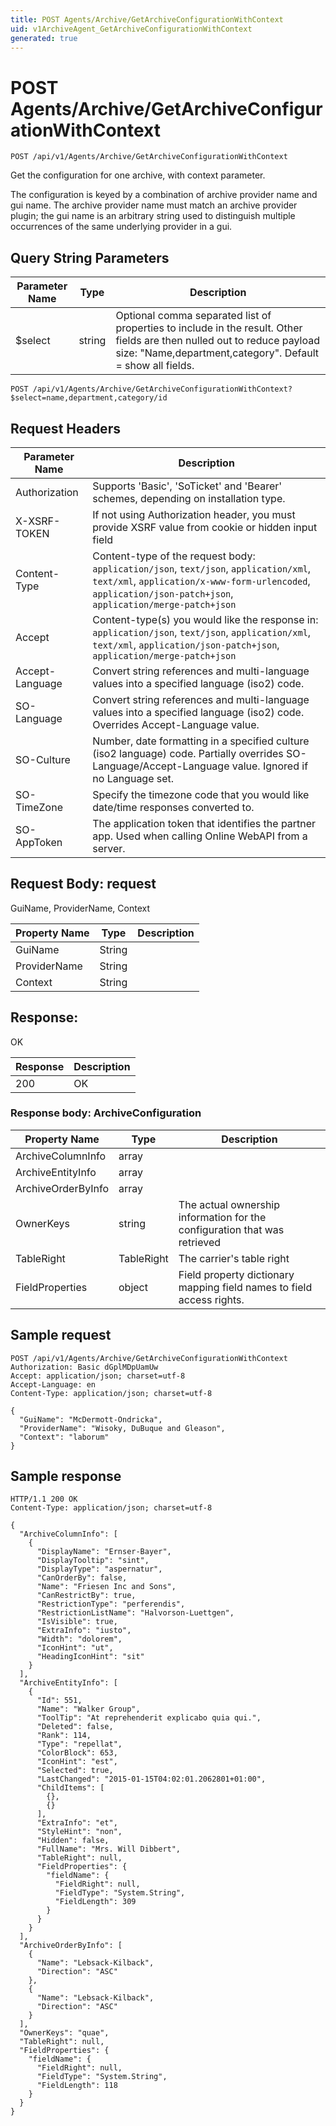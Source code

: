 ```yaml
---
title: POST Agents/Archive/GetArchiveConfigurationWithContext
uid: v1ArchiveAgent_GetArchiveConfigurationWithContext
generated: true
---
```


# POST Agents/Archive/GetArchiveConfigurationWithContext

```http
POST /api/v1/Agents/Archive/GetArchiveConfigurationWithContext
```

Get the configuration for one archive, with context parameter.


The configuration is keyed by a combination of archive provider name and gui name. The archive provider name must match an archive provider plugin; the gui name is an arbitrary string used to distinguish multiple occurrences of the same underlying provider in a gui.






## Query String Parameters

| Parameter Name | Type |  Description |
|----------------|------|--------------|
| $select | string |  Optional comma separated list of properties to include in the result. Other fields are then nulled out to reduce payload size: "Name,department,category". Default = show all fields. |

```http
POST /api/v1/Agents/Archive/GetArchiveConfigurationWithContext?$select=name,department,category/id
```


## Request Headers

| Parameter Name | Description |
|----------------|-------------|
| Authorization  | Supports 'Basic', 'SoTicket' and 'Bearer' schemes, depending on installation type. |
| X-XSRF-TOKEN   | If not using Authorization header, you must provide XSRF value from cookie or hidden input field |
| Content-Type | Content-type of the request body: `application/json`, `text/json`, `application/xml`, `text/xml`, `application/x-www-form-urlencoded`, `application/json-patch+json`, `application/merge-patch+json` |
| Accept         | Content-type(s) you would like the response in: `application/json`, `text/json`, `application/xml`, `text/xml`, `application/json-patch+json`, `application/merge-patch+json` |
| Accept-Language | Convert string references and multi-language values into a specified language (iso2) code. |
| SO-Language | Convert string references and multi-language values into a specified language (iso2) code. Overrides Accept-Language value. |
| SO-Culture | Number, date formatting in a specified culture (iso2 language) code. Partially overrides SO-Language/Accept-Language value. Ignored if no Language set. |
| SO-TimeZone | Specify the timezone code that you would like date/time responses converted to. |
| SO-AppToken | The application token that identifies the partner app. Used when calling Online WebAPI from a server. |

## Request Body: request 

GuiName, ProviderName, Context 

| Property Name | Type |  Description |
|----------------|------|--------------|
| GuiName | String |  |
| ProviderName | String |  |
| Context | String |  |

## Response:

OK

| Response | Description |
|----------------|-------------|
| 200 | OK |

### Response body: ArchiveConfiguration

| Property Name | Type |  Description |
|----------------|------|--------------|
| ArchiveColumnInfo | array |  |
| ArchiveEntityInfo | array |  |
| ArchiveOrderByInfo | array |  |
| OwnerKeys | string | The actual ownership information for the configuration that was retrieved |
| TableRight | TableRight | The carrier's table right |
| FieldProperties | object | Field property dictionary mapping field names to field access rights. |

## Sample request

```http!
POST /api/v1/Agents/Archive/GetArchiveConfigurationWithContext
Authorization: Basic dGplMDpUamUw
Accept: application/json; charset=utf-8
Accept-Language: en
Content-Type: application/json; charset=utf-8

{
  "GuiName": "McDermott-Ondricka",
  "ProviderName": "Wisoky, DuBuque and Gleason",
  "Context": "laborum"
}
```

## Sample response

```http_
HTTP/1.1 200 OK
Content-Type: application/json; charset=utf-8

{
  "ArchiveColumnInfo": [
    {
      "DisplayName": "Ernser-Bayer",
      "DisplayTooltip": "sint",
      "DisplayType": "aspernatur",
      "CanOrderBy": false,
      "Name": "Friesen Inc and Sons",
      "CanRestrictBy": true,
      "RestrictionType": "perferendis",
      "RestrictionListName": "Halvorson-Luettgen",
      "IsVisible": true,
      "ExtraInfo": "iusto",
      "Width": "dolorem",
      "IconHint": "ut",
      "HeadingIconHint": "sit"
    }
  ],
  "ArchiveEntityInfo": [
    {
      "Id": 551,
      "Name": "Walker Group",
      "ToolTip": "At reprehenderit explicabo quia qui.",
      "Deleted": false,
      "Rank": 114,
      "Type": "repellat",
      "ColorBlock": 653,
      "IconHint": "est",
      "Selected": true,
      "LastChanged": "2015-01-15T04:02:01.2062801+01:00",
      "ChildItems": [
        {},
        {}
      ],
      "ExtraInfo": "et",
      "StyleHint": "non",
      "Hidden": false,
      "FullName": "Mrs. Will Dibbert",
      "TableRight": null,
      "FieldProperties": {
        "fieldName": {
          "FieldRight": null,
          "FieldType": "System.String",
          "FieldLength": 309
        }
      }
    }
  ],
  "ArchiveOrderByInfo": [
    {
      "Name": "Lebsack-Kilback",
      "Direction": "ASC"
    },
    {
      "Name": "Lebsack-Kilback",
      "Direction": "ASC"
    }
  ],
  "OwnerKeys": "quae",
  "TableRight": null,
  "FieldProperties": {
    "fieldName": {
      "FieldRight": null,
      "FieldType": "System.String",
      "FieldLength": 118
    }
  }
}
```